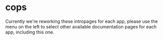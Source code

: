 # cops

Currently we're reworking these intropages for each app, please use the menu on the left to select other available documentation pages for each app, including this one.
